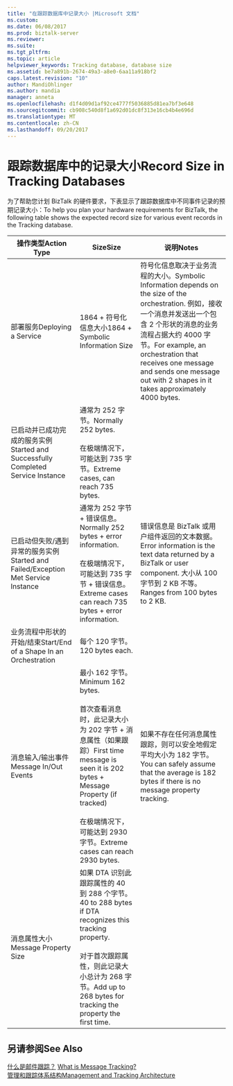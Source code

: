 ```yaml
---
title: "在跟踪数据库中记录大小 |Microsoft 文档"
ms.custom: 
ms.date: 06/08/2017
ms.prod: biztalk-server
ms.reviewer: 
ms.suite: 
ms.tgt_pltfrm: 
ms.topic: article
helpviewer_keywords: Tracking database, database size
ms.assetid: be7a891b-2674-49a3-a8e0-6aa11a918bf2
caps.latest.revision: "10"
author: MandiOhlinger
ms.author: mandia
manager: anneta
ms.openlocfilehash: d1f4d09d1af92ce4777f5036885d81ea7bf3e648
ms.sourcegitcommit: cb908c540d8f1a692d01dc8f313e16cb4b4e696d
ms.translationtype: MT
ms.contentlocale: zh-CN
ms.lasthandoff: 09/20/2017
---
```

# <a name="record-size-in-tracking-databases"></a><span data-ttu-id="4d320-102">跟踪数据库中的记录大小</span><span class="sxs-lookup"><span data-stu-id="4d320-102">Record Size in Tracking Databases</span></span>
<span data-ttu-id="4d320-103">为了帮助您计划 BizTalk 的硬件要求，下表显示了跟踪数据库中不同事件记录的预期记录大小：</span><span class="sxs-lookup"><span data-stu-id="4d320-103">To help you plan your hardware requirements for BizTalk, the following table shows the expected record size for various event records in the Tracking database.</span></span>  
  
|<span data-ttu-id="4d320-104">操作类型</span><span class="sxs-lookup"><span data-stu-id="4d320-104">Action Type</span></span>|<span data-ttu-id="4d320-105">Size</span><span class="sxs-lookup"><span data-stu-id="4d320-105">Size</span></span>|<span data-ttu-id="4d320-106">说明</span><span class="sxs-lookup"><span data-stu-id="4d320-106">Notes</span></span>|  
|-----------------|----------|-----------|  
|<span data-ttu-id="4d320-107">部署服务</span><span class="sxs-lookup"><span data-stu-id="4d320-107">Deploying a Service</span></span>|<span data-ttu-id="4d320-108">1864 + 符号化信息大小</span><span class="sxs-lookup"><span data-stu-id="4d320-108">1864 + Symbolic Information Size</span></span>|<span data-ttu-id="4d320-109">符号化信息取决于业务流程的大小。</span><span class="sxs-lookup"><span data-stu-id="4d320-109">Symbolic Information depends on the size of the orchestration.</span></span> <span data-ttu-id="4d320-110">例如，接收一个消息并发送出一个包含 2 个形状的消息的业务流程占据大约 4000 字节。</span><span class="sxs-lookup"><span data-stu-id="4d320-110">For example, an orchestration that receives one message and sends one message out with 2 shapes in it takes approximately 4000 bytes.</span></span>|  
|<span data-ttu-id="4d320-111">已启动并已成功完成的服务实例</span><span class="sxs-lookup"><span data-stu-id="4d320-111">Started and Successfully Completed Service Instance</span></span>|<span data-ttu-id="4d320-112">通常为 252 字节。</span><span class="sxs-lookup"><span data-stu-id="4d320-112">Normally 252 bytes.</span></span><br /><br /> <span data-ttu-id="4d320-113">在极端情况下，可能达到 735 字节。</span><span class="sxs-lookup"><span data-stu-id="4d320-113">Extreme cases, can reach 735 bytes.</span></span>||  
|<span data-ttu-id="4d320-114">已启动但失败/遇到异常的服务实例</span><span class="sxs-lookup"><span data-stu-id="4d320-114">Started and Failed/Exception Met Service Instance</span></span>|<span data-ttu-id="4d320-115">通常为 252 字节 + 错误信息。</span><span class="sxs-lookup"><span data-stu-id="4d320-115">Normally 252 bytes + error information.</span></span><br /><br /> <span data-ttu-id="4d320-116">在极端情况下，可能达到 735 字节 + 错误信息。</span><span class="sxs-lookup"><span data-stu-id="4d320-116">Extreme cases can reach 735 bytes + error information.</span></span>|<span data-ttu-id="4d320-117">错误信息是 BizTalk 或用户组件返回的文本数据。</span><span class="sxs-lookup"><span data-stu-id="4d320-117">Error information is the text data returned by a BizTalk or user component.</span></span> <span data-ttu-id="4d320-118">大小从 100 字节到 2 KB 不等。</span><span class="sxs-lookup"><span data-stu-id="4d320-118">Ranges from 100 bytes to 2 KB.</span></span>|  
|<span data-ttu-id="4d320-119">业务流程中形状的开始/结束</span><span class="sxs-lookup"><span data-stu-id="4d320-119">Start/End of a Shape In an Orchestration</span></span>|<span data-ttu-id="4d320-120">每个 120 字节。</span><span class="sxs-lookup"><span data-stu-id="4d320-120">120 bytes each.</span></span>||  
|<span data-ttu-id="4d320-121">消息输入/输出事件</span><span class="sxs-lookup"><span data-stu-id="4d320-121">Message In/Out Events</span></span>|<span data-ttu-id="4d320-122">最小 162 字节。</span><span class="sxs-lookup"><span data-stu-id="4d320-122">Minimum 162 bytes.</span></span><br /><br /> <span data-ttu-id="4d320-123">首次查看消息时，此记录大小为 202 字节 + 消息属性（如果跟踪）</span><span class="sxs-lookup"><span data-stu-id="4d320-123">First time message is seen it is 202 bytes + Message Property (if tracked)</span></span><br /><br /> <span data-ttu-id="4d320-124">在极端情况下，可能达到 2930 字节。</span><span class="sxs-lookup"><span data-stu-id="4d320-124">Extreme cases can reach 2930 bytes.</span></span>|<span data-ttu-id="4d320-125">如果不存在任何消息属性跟踪，则可以安全地假定平均大小为 182 字节。</span><span class="sxs-lookup"><span data-stu-id="4d320-125">You can safely assume that the average is 182 bytes if there is no message property tracking.</span></span>|  
|<span data-ttu-id="4d320-126">消息属性大小</span><span class="sxs-lookup"><span data-stu-id="4d320-126">Message Property Size</span></span>|<span data-ttu-id="4d320-127">如果 DTA 识别此跟踪属性的 40 到 288 个字节。</span><span class="sxs-lookup"><span data-stu-id="4d320-127">40 to 288 bytes if DTA recognizes this tracking property.</span></span><br /><br /> <span data-ttu-id="4d320-128">对于首次跟踪属性，则此记录大小总计为 268 字节。</span><span class="sxs-lookup"><span data-stu-id="4d320-128">Add up to 268 bytes for tracking the property the first time.</span></span>||  
  
## <a name="see-also"></a><span data-ttu-id="4d320-129">另请参阅</span><span class="sxs-lookup"><span data-stu-id="4d320-129">See Also</span></span>  
 <span data-ttu-id="4d320-130">[什么是邮件跟踪？](../core/what-is-message-tracking.md) </span><span class="sxs-lookup"><span data-stu-id="4d320-130">[What is Message Tracking?](../core/what-is-message-tracking.md) </span></span>  
 [<span data-ttu-id="4d320-131">管理和跟踪体系结构</span><span class="sxs-lookup"><span data-stu-id="4d320-131">Management and Tracking Architecture</span></span>](../core/management-and-tracking-architecture.md)